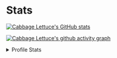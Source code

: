 # Stats

[![Cabbage Lettuce's GitHub stats](https://github-readme-stats.vercel.app/api?username=pycabbage&theme=react&show_icons=true&include_all_commits=true&count_private=true&hide_border=true)](https://github.com/anuraghazra/github-readme-stats)

[![Cabbage Lettuce's github activity graph](https://github-readme-activity-graph.cyclic.app/graph?username=pycabbage&theme=github)](https://github.com/ashutosh00710/github-readme-activity-graph)

<details>
  <summary>Profile Stats</summary>
  <a href="https://git.io/streak-stats"><img src="http://github-readme-streak-stats.herokuapp.com/?user=pycabbage&amp;theme=react&amp;hide_border=true"></a><br/>
  <a href="https://github.com/anuraghazra/github-readme-stats"><img src="https://github-readme-stats.vercel.app/api/top-langs/?username=pycabbage&amp;theme=react&amp;show_icons=true&amp;include_all_commits=true&amp;count_private=true&amp;hide_border=true"></a>
</details>

